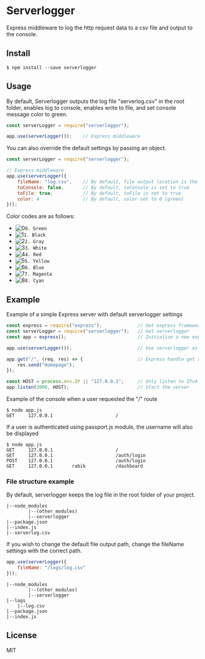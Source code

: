 # Serverlogger
Express middleware to log the http request data to a csv file and output to the console.

## Install
```console
$ npm install --save serverlogger
```

## Usage
By default, Serverlogger outputs the log file "serverlog.csv" in the root folder, enables log to console, enables write to file, and set console message color to green. 

```js
const serverLogger = require("serverlogger");

app.use(serverLogger());    // Express middleware
```

You can also override the default settings by passing an object.

```js
const serverLogger = require("serverlogger");

// Express middleware
app.use(serverLogger({
    fileName: "log.csv",    // By default, file output location is the root folder
    toConsole: false,       // By default, toConsole is set to true
    toFile: true,           // By default, toFile is set to true
    color: 4                // By default, color set to 0 (green)
})); 
```

Color codes are as follows:

- ![0](https://placehold.it/20/008000/000000?text=+)`0. Green`
- ![1](https://placehold.it/20/000000/000000?text=+)`1. Black`
- ![2](https://placehold.it/20/808080/000000?text=+)`2. Gray`
- ![3](https://placehold.it/20/ffffff/000000?text=+)`3. White`
- ![4](https://placehold.it/20/ff0000/000000?text=+)`4. Red`
- ![5](https://placehold.it/20/ffff00/000000?text=+)`5. Yellow`
- ![6](https://placehold.it/20/0000ff/000000?text=+)`6. Blue`
- ![7](https://placehold.it/20/ff00ff/000000?text=+)`7. Magenta`
- ![8](https://placehold.it/20/00ffff/000000?text=+)`8. Cyan`

## Example
Example of a simple Express server with default serverlogger settings
```js
const express = require("express");             // Get express framework
const serverLogger = require("serverlogger");   // Get serverlogger
const app = express();                          // Initialize a new express app

app.use(serverLogger());                        // Use serverlogger as express middleware

app.get("/", (req, res) => {                    // Express handle get request on '/' route
    res.send("Homepage");
});

const HOST = process.env.IP || "127.0.0.1";     // Only listen to IPv4
app.listen(3000, HOST);                         // Start the server
```
Example of the console when a user requested the "/" route
```console
$ node app.js
GET     127.0.0.1                       /
```
If a user is authenticated using passport.js module, the username will also be displayed
```console
$ node app.js
GET     127.0.0.1                       /
GET     127.0.0.1                       /auth/login
POST    127.0.0.1                       /auth/login
GET     127.0.0.1       rabik           /dashboard
```

### File structure example
By default, serverlogger keeps the log file in the root folder of your project.
```console
|--node_modules
        |--(other modules)
        |--serverlogger
|--package.json
|--index.js
|--serverlog.csv
```

If you wish to change the default file output path, change the fileName settings with the correct path.
```js
app.use(serverLogger({
    fileName: "/logs/log.csv"
})); 
```
```console
|--node_modules
        |--(other modules)
        |--serverlogger
|--logs
    |--log.csv
|--package.json
|--index.js
```

## License
MIT
  
